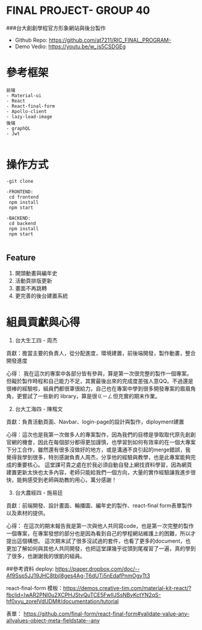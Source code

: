 # FINAL PROJECT- GROUP 40<br/>
###台大創創學程官方形象網站與後台製作

- Github Repo: https://github.com/at7211/RIC_FINAL_PROGRAM- 
- Demo Vedio: https://youtu.be/w_js5CSDGEg

# 參考框架
```
前端
- Material-ui
- React
- React-final-form
- Apollo-client
- lazy-load-image
後端
- graphQL
- Jwt


```

# 操作方式
```
-git clone 

-FRONTEND:
 cd frontend
 npm install
 npm start
 
-BACKEND:
 cd backend
 npm install
 npm start


```


## Feature
1. 開頭動畫與編年史
2. 活動頁排版更新
3. 畫面不再跳轉
4. 更完善的後台建置系統


# 組員貢獻與心得
1. 台大生工四 - 周杰

貢獻：擔當主要的負責人，從分配進度，環境建置，前後端開發，製作動畫，整合開發進度

心得： 我在這次的專案中各部分皆有參與，算是第一次很完整的製作一個專案。但礙於製作時程和自己能力不足，其實最後出來的完成度差強人意QQ。不過還是很棒的經驗啦，組員們都很罩很給力，自己也在專案中學到很多開發專案的眉眉角角，更嘗試了一些新的 library，算是很ㄍㄧㄥ但充實的期末作業。





2. 台大工海四 - 陳楷文

貢獻：負責活動頁面、Navbar、login-page的設計與製作，diployment建置

心得：這次也是我第一次做多人的專案製作，因為我們的目標是爭取取代原先創創官網的機會，因此在每個部分都得更加謹慎，也學習到如何有效率的在一個大專案下分工合作，雖然還有很多沒做好的地方，或是溝通不良引起的merge錯誤，我覺得我學到很多，特別感謝負責人周杰，分享他的經驗與教學，也是此專案能夠完成的重要核心。
  這堂課可貴之處在於我必須自動自發上網找資料學習，因為網頁建置更新太快也太多內容，老師只能給我們一個方向，大量的實作經驗讓我進步很快，能夠感受到老師與助教的用心，萬分感謝！
  





3. 台大農經四 - 施易廷

貢獻：前端開發、設計畫面、輪播圖、編年史的製作、react-final form表單製作以及素材的提供。

心得：
在這次的期末報告我是第一次與他人共同寫code，也是第一次完整的製作一個專案，在專案發想的部分也是因為看到自己的學程網站維護上的困難，所以才提出這個構想。
	這次期末試了很多沒試過的套件，也看了更多的document，也更加了解如何與其他人共同開發，也把這堂課幾乎從頭到尾複習了一遍，真的學到了很多，也謝謝我的很凱的組員。

 


##參考資料
deploy:
https://paper.dropbox.com/doc/--Af9Ssp5JJ19JHC8tbjI8ges4Ag-T6dUTi5nEdafPnmOgyTt3

react-final-form 模板：https://demos.creative-tim.com/material-kit-react/?fbclid=IwAR2PNl0u2XCPHJStyQuTCE5FwIlJSsNByKctYN2qS-hf0xyu_zorelVdUDM#/documentation/tutorial

表單：
https://github.com/final-form/react-final-form#validate-value-any-allvalues-object-meta-fieldstate--any


  
